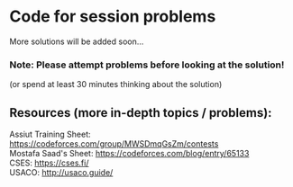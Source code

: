 # Code for session problems
More solutions will be added soon...

### Note: Please attempt problems before looking at the solution! 
(or spend at least 30 minutes thinking about the solution)

## Resources (more in-depth topics / problems):
Assiut Training Sheet: https://codeforces.com/group/MWSDmqGsZm/contests <br>
Mostafa Saad's Sheet: https://codeforces.com/blog/entry/65133 <br>
CSES: https://cses.fi/ <br>
USACO: http://usaco.guide/ <br>






